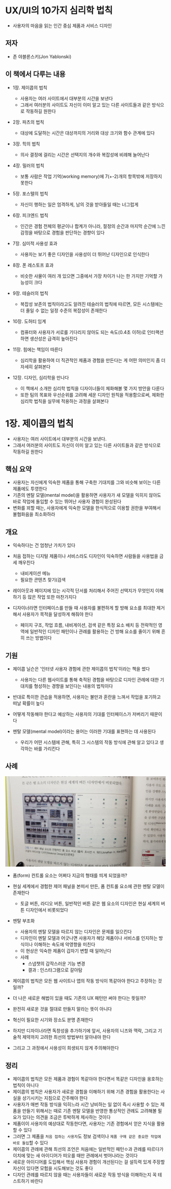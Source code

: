 # UX/UI의 10가지 심리학 법칙

- 사용자의 마음을 읽는 인간 중심 제품과 서비스 디자인

## 저자

- 존 야블론스키(Jon Yablonski)

## 이 책에서 다루는 내용

- 1장. 제이콥의 법칙

  - 사용자는 여러 사이트에서 대부분의 시간을 보낸다
  - 그래서 여러분의 사이트도 자신이 이미 알고 있는 다른 사이트들과 같은 방식으로 작동하길 원한다

- 2장. 파츠의 법칙

  - 대상에 도달하는 시간은 대상까지의 거리와 대상 크기와 함수 관계에 있다

- 3장. 힉의 법칙

  - 의사 결정에 걸리는 시간은 선택지의 개수와 복잡성에 비례해 늘어난다

- 4장. 밀러의 법칙

  - 보통 사람은 작업 기억(working memory)에 7(+-2)개의 항목밖에 저장하지 못한다

- 5장. 포스텔의 법칙

  - 자신이 행하는 일은 엄격하게, 남의 것을 받아들일 때는 너그럽게

- 6장. 피크엔드 법칙

  - 인간은 경험 전체의 평균이나 합계가 아니라, 절정의 순간과 마지막 순간에 느낀 감정을 바탕으로 경험을 판단하는 경향이 있다

- 7장. 심미적 사용성 효과

  - 사용자는 보기 좋은 디자인을 사용성이 더 뛰어난 디자인으로 인식한다

- 8장. 폰 레스토프 효과

  - 비슷한 사물이 여러 개 있으면 그중에서 가장 차이가 나는 한 가지만 기억할 가능성이 크다

- 9장. 테슬러의 법칙

  - 복잡성 보존의 법칙이라고도 알려진 테슬러의 법칙에 따르면, 모든 시스템에는 더 줄일 수 없는 일정 수준의 복잡성이 존재한다

- 10장. 도허티 임계

  - 컴퓨터와 사용자가 서로를 기다리지 않아도 되는 속도(0.4초 이하)로 인터랙션하면 생산성은 급격히 높아진다

- 11장. 힘에는 책임이 따른다

  - 심리학을 활용하여 더 직관적인 제품과 경험을 만든다는 게 어떤 의미인지 좀 더 자세히 살펴본다

- 12장. 디자인, 심리학을 만나다
  - 이 책에서 소개한 심리학 법칙을 디자이너들이 체화해볼 몇 가지 방안을 다룬다
  - 또한 팀의 목표와 우선순위를 고려해 세운 디자인 원칙을 적용함으로써, 체화한 심리학 법칙을 실무에 적용하는 과정을 살펴본다

# 1장. 제이콥의 법칙

- 사용자는 여러 사이트에서 대부분의 시간을 보낸다.
- 그래서 여러분의 사이트도 자신이 이미 알고 있는 다른 사이트들과 같은 방식으로 작동하길 원한다

## 핵심 요약

- 사용자는 자신에게 익숙한 제품을 통해 구축한 기대치를 그와 비슷해 보이는 다른 제품에도 투영한다
- 기존의 멘탈 모델(mental model)을 활용하면 사용자가 새 모델을 익히지 않아도 바로 작업에 돌입할 수 있는 뛰어난 사용자 경험이 완성된다
- 변화를 꾀할 때는, 사용자에게 익숙한 모델을 한식적으로 이용할 권한을 부여해서 불협화음을 최소화하라

## 개요

- 익숙하다는 건 엄청난 가치가 있다
- 처음 접하는 디지털 제품이나 서비스라도 디자인이 익숙하면 사람들을 사용법을 금세 깨우친다
  - 내비게이션 메뉴
  - 필요한 콘텐츠 찾기(검색
- 레이아웃과 페이지에 있는 시각적 단서를 처리해서 주어진 선택지가 무엇인지 이해하기 등 많은 작업 또한 마찬가지다

- 디자이너라면 인터페이스를 만들 때 사용자를 불편하게 할 방해 요소를 최대한 제거해서 사용자가 목적을 달성하게 해줘야 한다
  - 페이지 구조, 작업 흐름, 내비게이션, 검색 같은 특정 요소 배치 등 전략적인 영역에 일반적인 디자인 패턴이나 관례를 활용하는 건 방해 요소를 줄이기 위해 흔히 쓰는 방법이다

## 기원

- 제이콥 닐슨은 '인터넷 사용자 경험에 관한 제이콥의 법칙'이라는 책을 썼다

  - 사용자는 다른 웹사이트를 통해 축적된 경험을 바탕으로 디자인 관례에 대한 기대치를 형성하는 경향을 보인다는 내용의 법칙이다

- 반대로 특이한 관습을 적용하면, 사용자는 불만과 혼란을 느껴서 작업을 포기하고 떠날 확률이 높다
- 어떻게 작동해야 한다고 예상하는 사용자의 기대를 인터페이스가 저버리기 때문이다
- 멘탈 모델(mental model)이라는 용어는 이러한 기대를 표현하는 데 사용된다
  - 우리가 어떤 시스템에 관해, 특히 그 시스템의 작동 방식에 관해 알고 있다고 생각하는 바를 가리킨다

## 사례

![그림1-1](./images/%EA%B7%B8%EB%A6%BC1-1.jpeg)

- 폼(form) 컨트롤 요소는 어쩌다 지금의 형태를 띄게 되었을까?
- 현실 세계에서 경험한 제어 패널을 본떠서 만든, 폼 컨트롤 요소에 관한 멘탈 모델이 존재한다

  - 토글 버튼, 라디오 버튼, 일반적인 버튼 같은 웹 요소의 디자인은 현실 세계의 버튼 디자인에서 비롯되었다

- 멘탈 부조화

  - 사용자의 멘탈 모델을 따르지 않는 디자인은 문제를 일으킨다
  - 디자인이 멘탈 모델과 어긋나면 사용자가 해당 제품이나 서비스를 인지하는 방식이나 이해하는 속도에 악영향을 미친다
  - 이 현상은 익숙한 제품이 갑자기 변할 때 일어난다
  - 사례
    - 스냅챗의 갑작스러운 기능 변경
    - 결과 : 인스타그램으로 갈아탐

- 제이콥의 법칙은 모든 웹 사이트나 앱의 작동 방식이 똑같아야 한다고 주장하는 것일까?
- 더 나은 새로운 해법이 있을 때도 기존의 UX 패턴만 써야 한다는 뜻일까?
- 완전히 새로운 것을 절대로 만들지 말라는 뜻이 아니다
- 혁신이 필요한 시기와 장소도 분명 존재한다
- 하지만 디자이너라면 독창성을 추가하기에 앞서, 사용자의 니즈와 맥락, 그리고 기술적 제약까지 고려한 최선의 방법부터 알아내야 한다
- 그리고 그 과정에서 사용성이 희생되지 않게 주의해야한다

## 정리

- 제이콥의 법칙은 모든 제품과 경험이 똑같아야 한다면서 똑같은 디자인을 옹호하는 법칙이 아니다
- 제이콥의 법칙은 사용자가 새로운 경험을 이해하기 위해 기존 경험을 활용한다는 사실을 상기시키는 지침으로 간주해야 한다
- 사용자가 매번 작동 방식을 익히느라 시간 낭비하는 일 없이 즉시 사용할 수 있는 제품을 만들기 위해서는 때로 기존 멘탈 모델을 반영한 통상적인 관례도 고려해볼 필요가 있다는 의견을 조금은 투박하게 제사하는 것이다
- 제품이이 사용자의 예상대로 작동한다면, 사용자는 기존 경험에서 얻은 지식을 활용할 수 있다
- 그러면 그 제품을 `처음 접하는 사용자`도 정보 검색이나 `제품 구매 같은 중요한 작업에 바로 돌입`할 수 있다
- 제이콥의 관례에 관해 최선의 조언은 처음에는 일반적인 패턴ㅇ과 관례를 따르다가 이치에 맞는 새 아이디어가 떠오를 때만 관례에서 벗어나라는 것이다
- 새로운 아이디어를 도입해서 핵심 사용자 경험이 개선된다는 걸 설득력 있게 주장할 자신이 있다면 모험을 시도해보는 것도 좋다
- 디자인 관례를 따르지 않을 때는 사용자들이 새로운 작동 방식을 이해하는지 꼭 테스트하기 바란다

